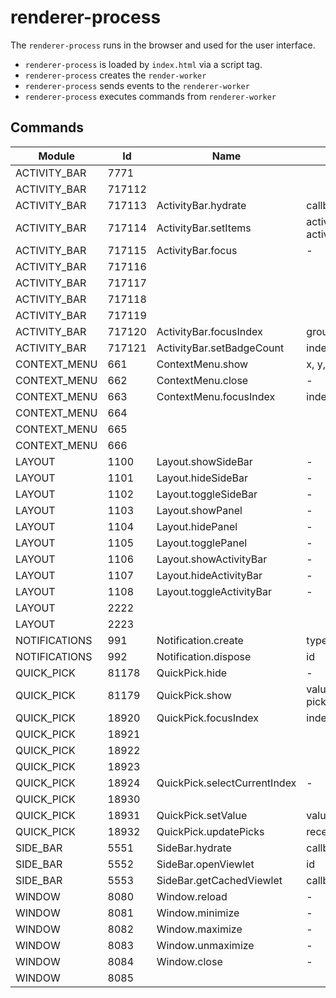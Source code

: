 # renderer-process

The `renderer-process` runs in the browser and used for the user interface.

- `renderer-process` is loaded by `index.html` via a script tag.
- `renderer-process` creates the `render-worker`
- `renderer-process` sends events to the `renderer-worker`
- `renderer-process` executes commands from `renderer-worker`

## Commands

| Module        | Id     | Name                         | Parameters                                  |
| ------------- | ------ | ---------------------------- | ------------------------------------------- |
| ACTIVITY_BAR  | 7771   |                              |                                             |
| ACTIVITY_BAR  | 717112 |                              |                                             |
| ACTIVITY_BAR  | 717113 | ActivityBar.hydrate          | callbackId                                  |
| ACTIVITY_BAR  | 717114 | ActivityBar.setItems         | activityBarItemsTop, activityBarItemsBottom |
| ACTIVITY_BAR  | 717115 | ActivityBar.focus            | -                                           |
| ACTIVITY_BAR  | 717116 |                              |                                             |
| ACTIVITY_BAR  | 717117 |                              |                                             |
| ACTIVITY_BAR  | 717118 |                              |                                             |
| ACTIVITY_BAR  | 717119 |                              |                                             |
| ACTIVITY_BAR  | 717120 | ActivityBar.focusIndex       | group, index                                |
| ACTIVITY_BAR  | 717121 | ActivityBar.setBadgeCount    | index, count                                |
| CONTEXT_MENU  | 661    | ContextMenu.show             | x, y, items                                 |
| CONTEXT_MENU  | 662    | ContextMenu.close            | -                                           |
| CONTEXT_MENU  | 663    | ContextMenu.focusIndex       | index                                       |
| CONTEXT_MENU  | 664    |                              |                                             |
| CONTEXT_MENU  | 665    |                              |                                             |
| CONTEXT_MENU  | 666    |                              |                                             |
| LAYOUT        | 1100   | Layout.showSideBar           | -                                           |
| LAYOUT        | 1101   | Layout.hideSideBar           | -                                           |
| LAYOUT        | 1102   | Layout.toggleSideBar         | -                                           |
| LAYOUT        | 1103   | Layout.showPanel             | -                                           |
| LAYOUT        | 1104   | Layout.hidePanel             | -                                           |
| LAYOUT        | 1105   | Layout.togglePanel           | -                                           |
| LAYOUT        | 1106   | Layout.showActivityBar       | -                                           |
| LAYOUT        | 1107   | Layout.hideActivityBar       | -                                           |
| LAYOUT        | 1108   | Layout.toggleActivityBar     | -                                           |
| LAYOUT        | 2222   |                              |                                             |
| LAYOUT        | 2223   |                              |                                             |
| NOTIFICATIONS | 991    | Notification.create          | type, message                               |
| NOTIFICATIONS | 992    | Notification.dispose         | id                                          |
| QUICK_PICK    | 81178  | QuickPick.hide               | -                                           |
| QUICK_PICK    | 81179  | QuickPick.show               | value, recentPicks, picks                   |
| QUICK_PICK    | 18920  | QuickPick.focusIndex         | index                                       |
| QUICK_PICK    | 18921  |                              |                                             |
| QUICK_PICK    | 18922  |                              |                                             |
| QUICK_PICK    | 18923  |                              |                                             |
| QUICK_PICK    | 18924  | QuickPick.selectCurrentIndex | -                                           |
| QUICK_PICK    | 18930  |                              |                                             |
| QUICK_PICK    | 18931  | QuickPick.setValue           | value                                       |
| QUICK_PICK    | 18932  | QuickPick.updatePicks        | recentPicks, picks                          |
| SIDE_BAR      | 5551   | SideBar.hydrate              | callbackId                                  |
| SIDE_BAR      | 5552   | SideBar.openViewlet          | id                                          |
| SIDE_BAR      | 5553   | SideBar.getCachedViewlet     | callbackId                                  |
| WINDOW        | 8080   | Window.reload                | -                                           |
| WINDOW        | 8081   | Window.minimize              | -                                           |
| WINDOW        | 8082   | Window.maximize              | -                                           |
| WINDOW        | 8083   | Window.unmaximize            | -                                           |
| WINDOW        | 8084   | Window.close                 | -                                           |
| WINDOW        | 8085   |                              |                                             |
